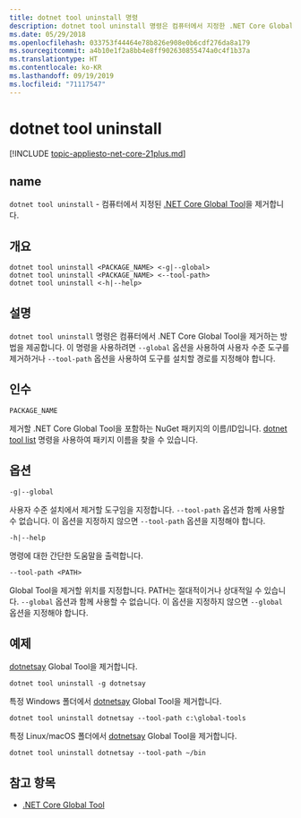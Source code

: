 ```yaml
---
title: dotnet tool uninstall 명령
description: dotnet tool uninstall 명령은 컴퓨터에서 지정한 .NET Core Global Tool을 제거합니다.
ms.date: 05/29/2018
ms.openlocfilehash: 033753f44464e78b826e908e0b6cdf276da8a179
ms.sourcegitcommit: a4b10e1f2a8bb4e8ff902630855474a0c4f1b37a
ms.translationtype: HT
ms.contentlocale: ko-KR
ms.lasthandoff: 09/19/2019
ms.locfileid: "71117547"
---
```

# <a name="dotnet-tool-uninstall"></a>dotnet tool uninstall

[!INCLUDE [topic-appliesto-net-core-21plus.md](../../../includes/topic-appliesto-net-core-21plus.md)]

## <a name="name"></a>name

`dotnet tool uninstall` - 컴퓨터에서 지정된 [.NET Core Global Tool](global-tools.md)을 제거합니다.

## <a name="synopsis"></a>개요

```dotnetcli
dotnet tool uninstall <PACKAGE_NAME> <-g|--global>
dotnet tool uninstall <PACKAGE_NAME> <--tool-path>
dotnet tool uninstall <-h|--help>
```

## <a name="description"></a>설명

`dotnet tool uninstall` 명령은 컴퓨터에서 .NET Core Global Tool을 제거하는 방법을 제공합니다. 이 명령을 사용하려면 `--global` 옵션을 사용하여 사용자 수준 도구를 제거하거나 `--tool-path` 옵션을 사용하여 도구를 설치할 경로를 지정해야 합니다.

## <a name="arguments"></a>인수

`PACKAGE_NAME`

제거할 .NET Core Global Tool을 포함하는 NuGet 패키지의 이름/ID입니다. [dotnet tool list](dotnet-tool-list.md) 명령을 사용하여 패키지 이름을 찾을 수 있습니다.

## <a name="options"></a>옵션

`-g|--global`

사용자 수준 설치에서 제거할 도구임을 지정합니다. `--tool-path` 옵션과 함께 사용할 수 없습니다. 이 옵션을 지정하지 않으면 `--tool-path` 옵션을 지정해야 합니다.

`-h|--help`

명령에 대한 간단한 도움말을 출력합니다.

`--tool-path <PATH>`

Global Tool을 제거할 위치를 지정합니다. PATH는 절대적이거나 상대적일 수 있습니다. `--global` 옵션과 함께 사용할 수 없습니다. 이 옵션을 지정하지 않으면 `--global` 옵션을 지정해야 합니다.

## <a name="examples"></a>예제

[dotnetsay](https://www.nuget.org/packages/dotnetsay/) Global Tool을 제거합니다.

`dotnet tool uninstall -g dotnetsay`

특정 Windows 폴더에서 [dotnetsay](https://www.nuget.org/packages/dotnetsay/) Global Tool을 제거합니다.

`dotnet tool uninstall dotnetsay --tool-path c:\global-tools`

특정 Linux/macOS 폴더에서 [dotnetsay](https://www.nuget.org/packages/dotnetsay/) Global Tool을 제거합니다.

`dotnet tool uninstall dotnetsay --tool-path ~/bin`

## <a name="see-also"></a>참고 항목

- [.NET Core Global Tool](global-tools.md)
